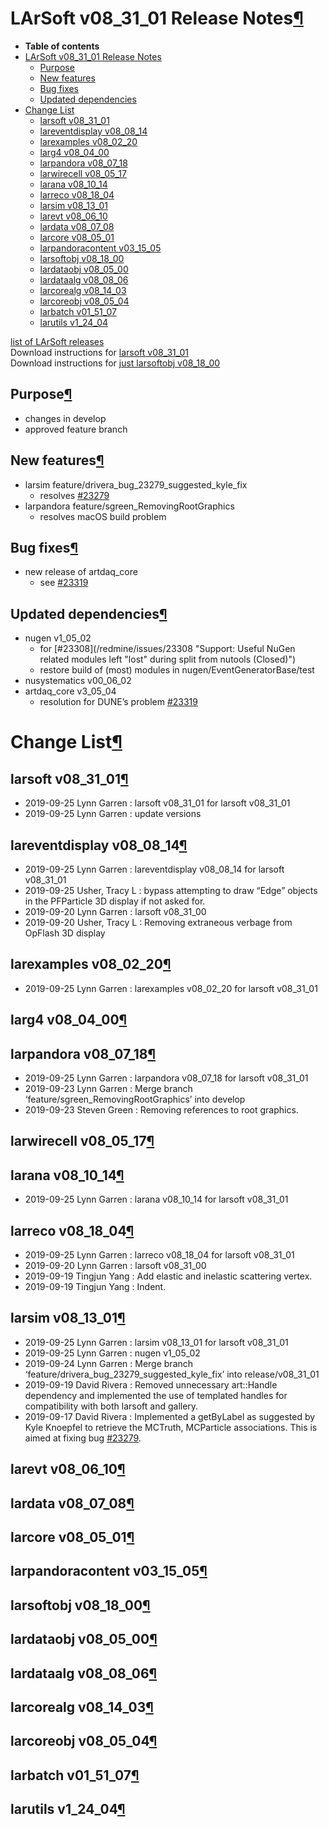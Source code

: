 LArSoft v08\_31\_01 Release Notes[¶](#LArSoft-v08_31_01-Release-Notes)
======================================================================

-   **Table of contents**
-   [LArSoft v08\_31\_01 Release Notes](#LArSoft-v08_31_01-Release-Notes)
    -   [Purpose](#Purpose)
    -   [New features](#New-features)
    -   [Bug fixes](#Bug-fixes)
    -   [Updated dependencies](#Updated-dependencies)
-   [Change List](#Change-List)
    -   [larsoft v08\_31\_01](#larsoft-v08_31_01)
    -   [lareventdisplay v08\_08\_14](#lareventdisplay-v08_08_14)
    -   [larexamples v08\_02\_20](#larexamples-v08_02_20)
    -   [larg4 v08\_04\_00](#larg4-v08_04_00)
    -   [larpandora v08\_07\_18](#larpandora-v08_07_18)
    -   [larwirecell v08\_05\_17](#larwirecell-v08_05_17)
    -   [larana v08\_10\_14](#larana-v08_10_14)
    -   [larreco v08\_18\_04](#larreco-v08_18_04)
    -   [larsim v08\_13\_01](#larsim-v08_13_01)
    -   [larevt v08\_06\_10](#larevt-v08_06_10)
    -   [lardata v08\_07\_08](#lardata-v08_07_08)
    -   [larcore v08\_05\_01](#larcore-v08_05_01)
    -   [larpandoracontent v03\_15\_05](#larpandoracontent-v03_15_05)
    -   [larsoftobj v08\_18\_00](#larsoftobj-v08_18_00)
    -   [lardataobj v08\_05\_00](#lardataobj-v08_05_00)
    -   [lardataalg v08\_08\_06](#lardataalg-v08_08_06)
    -   [larcorealg v08\_14\_03](#larcorealg-v08_14_03)
    -   [larcoreobj v08\_05\_04](#larcoreobj-v08_05_04)
    -   [larbatch v01\_51\_07](#larbatch-v01_51_07)
    -   [larutils v1\_24\_04](#larutils-v1_24_04)

[list of LArSoft releases](LArSoft_release_list)\
Download instructions for [larsoft v08\_31\_01](http://scisoft.fnal.gov/scisoft/bundles/larsoft/v08_31_01/larsoft-v08_31_01.html)\
Download instructions for [just larsoftobj v08\_18\_00](http://scisoft.fnal.gov/scisoft/bundles/larsoftobj/v08_18_00/larsoftobj-v08_18_00.html)


Purpose[¶](#Purpose)
--------------------

-   changes in develop
-   approved feature branch


New features[¶](#New-features)
------------------------------

-   larsim feature/drivera\_bug\_23279\_suggested\_kyle\_fix
    -   resolves [\#23279](/redmine/issues/23279 "Bug: LArSim revision/commit d96375d3 breaks DUNE analysis. (Closed)")
-   larpandora feature/sgreen\_RemovingRootGraphics
    -   resolves macOS build problem


Bug fixes[¶](#Bug-fixes)
------------------------

-   new release of artdaq\_core
    -   see [\#23319](/redmine/issues/23319 "Bug: Problems reading ProtoDUNE-SP raw data file with artdaq_core v3_05_02 (Closed)")


Updated dependencies[¶](#Updated-dependencies)
----------------------------------------------

-   nugen v1\_05\_02
    -   for [\#23308](/redmine/issues/23308 "Support: Useful NuGen related modules left "lost" during split from nutools (Closed)")
    -   restore build of (most) modules in nugen/EventGeneratorBase/test
-   nusystematics v00\_06\_02
-   artdaq\_core v3\_05\_04
    -   resolution for DUNE’s problem [\#23319](/redmine/issues/23319 "Bug: Problems reading ProtoDUNE-SP raw data file with artdaq_core v3_05_02 (Closed)")


Change List[¶](#Change-List)
============================


larsoft v08\_31\_01[¶](#larsoft-v08_31_01)
------------------------------------------

-   2019-09-25 Lynn Garren : larsoft v08\_31\_01 for larsoft v08\_31\_01
-   2019-09-25 Lynn Garren : update versions


lareventdisplay v08\_08\_14[¶](#lareventdisplay-v08_08_14)
----------------------------------------------------------

-   2019-09-25 Lynn Garren : lareventdisplay v08\_08\_14 for larsoft v08\_31\_01
-   2019-09-25 Usher, Tracy L : bypass attempting to draw “Edge” objects in the PFParticle 3D display if not asked for.
-   2019-09-20 Lynn Garren : larsoft v08\_31\_00
-   2019-09-20 Usher, Tracy L : Removing extraneous verbage from OpFlash 3D display


larexamples v08\_02\_20[¶](#larexamples-v08_02_20)
--------------------------------------------------

-   2019-09-25 Lynn Garren : larexamples v08\_02\_20 for larsoft v08\_31\_01


larg4 v08\_04\_00[¶](#larg4-v08_04_00)
--------------------------------------


larpandora v08\_07\_18[¶](#larpandora-v08_07_18)
------------------------------------------------

-   2019-09-25 Lynn Garren : larpandora v08\_07\_18 for larsoft v08\_31\_01
-   2019-09-23 Lynn Garren : Merge branch ‘feature/sgreen\_RemovingRootGraphics’ into develop
-   2019-09-23 Steven Green : Removing references to root graphics.


larwirecell v08\_05\_17[¶](#larwirecell-v08_05_17)
--------------------------------------------------


larana v08\_10\_14[¶](#larana-v08_10_14)
----------------------------------------

-   2019-09-25 Lynn Garren : larana v08\_10\_14 for larsoft v08\_31\_01


larreco v08\_18\_04[¶](#larreco-v08_18_04)
------------------------------------------

-   2019-09-25 Lynn Garren : larreco v08\_18\_04 for larsoft v08\_31\_01
-   2019-09-20 Lynn Garren : larsoft v08\_31\_00
-   2019-09-19 Tingjun Yang : Add elastic and inelastic scattering vertex.
-   2019-09-19 Tingjun Yang : Indent.


larsim v08\_13\_01[¶](#larsim-v08_13_01)
----------------------------------------

-   2019-09-25 Lynn Garren : larsim v08\_13\_01 for larsoft v08\_31\_01
-   2019-09-25 Lynn Garren : nugen v1\_05\_02
-   2019-09-24 Lynn Garren : Merge branch ‘feature/drivera\_bug\_23279\_suggested\_kyle\_fix’ into release/v08\_31\_01
-   2019-09-19 David Rivera : Removed unnecessary art::Handle dependency and implemented the use of templated handles for compatibility with both larsoft and gallery.
-   2019-09-17 David Rivera : Implemented a getByLabel as suggested by Kyle Knoepfel to retrieve the MCTruth, MCParticle associations. This is aimed at fixing bug [\#23279](/redmine/issues/23279 "Bug: LArSim revision/commit d96375d3 breaks DUNE analysis. (Closed)").


larevt v08\_06\_10[¶](#larevt-v08_06_10)
----------------------------------------


lardata v08\_07\_08[¶](#lardata-v08_07_08)
------------------------------------------


larcore v08\_05\_01[¶](#larcore-v08_05_01)
------------------------------------------


larpandoracontent v03\_15\_05[¶](#larpandoracontent-v03_15_05)
--------------------------------------------------------------


larsoftobj v08\_18\_00[¶](#larsoftobj-v08_18_00)
------------------------------------------------


lardataobj v08\_05\_00[¶](#lardataobj-v08_05_00)
------------------------------------------------


lardataalg v08\_08\_06[¶](#lardataalg-v08_08_06)
------------------------------------------------


larcorealg v08\_14\_03[¶](#larcorealg-v08_14_03)
------------------------------------------------


larcoreobj v08\_05\_04[¶](#larcoreobj-v08_05_04)
------------------------------------------------


larbatch v01\_51\_07[¶](#larbatch-v01_51_07)
--------------------------------------------


larutils v1\_24\_04[¶](#larutils-v1_24_04)
------------------------------------------
